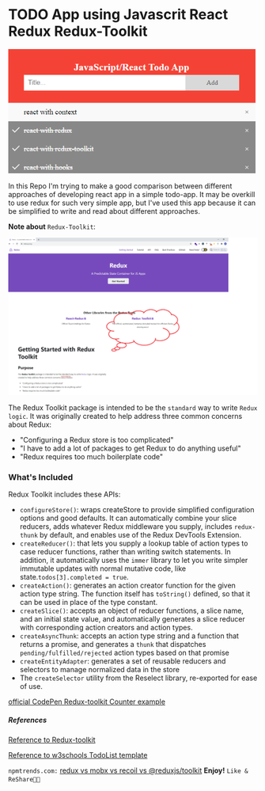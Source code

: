 # TODO App using Javascrit React Redux Redux-Toolkit

<img src="./todo-app.png" width="500px">

In this Repo I'm trying to make a good comparison between different approaches of developing react app
in a simple todo-app. It may be overkill to use redux for such very simple app, but I've used this app because it can be simplified to write and read about different approaches.

**Note about** `Redux-Toolkit`:

<img src="./redux-toolkit.png">

The Redux Toolkit package is intended to be the `standard` way to write `Redux logic`. It was originally created to help address three common concerns about Redux:

- "Configuring a Redux store is too complicated"
- "I have to add a lot of packages to get Redux to do anything useful"
- "Redux requires too much boilerplate code"

### What's Included

Redux Toolkit includes these APIs:

- `configureStore()`: wraps createStore to provide simplified configuration options and good defaults. It can automatically combine your slice reducers, adds whatever Redux middleware you supply, includes `redux-thunk` by default, and enables use of the Redux DevTools Extension.
- `createReducer()`: that lets you supply a lookup table of action types to case reducer functions, rather than writing switch statements. In addition, it automatically uses the `immer` library to let you write simpler immutable updates with normal mutative code, like state.`todos[3].completed = true`.
- `createAction()`: generates an action creator function for the given action type string. The function itself has `toString()` defined, so that it can be used in place of the type constant.
- `createSlice()`: accepts an object of reducer functions, a slice name, and an initial state value, and automatically generates a slice reducer with corresponding action creators and action types.
- `createAsyncThunk`: accepts an action type string and a function that returns a promise, and generates a `thunk` that dispatches `pending/fulfilled/rejected` action types based on that promise
- `createEntityAdapter`: generates a set of reusable reducers and selectors to manage normalized data in the store
- The `createSelector` utility from the Reselect library, re-exported for ease of use.

[official CodePen Redux-toolkit Counter example](https://codesandbox.io/s/github/reduxjs/redux-essentials-counter-example/tree/master/?from-embed)

##### References

[Reference to Redux-toolkit](https://redux-toolkit.js.org/introduction/getting-started)

[Reference to w3schools TodoList template](https://www.w3schools.com/howto/howto_js_todolist.asp)

`npmtrends.com:` [redux vs mobx vs recoil vs @reduxjs/toolkit](https://www.npmtrends.com/redux-vs-mobx-vs-recoil-vs-@reduxjs/toolkit)
**Enjoy!** `Like & ReShare🌹😘`
